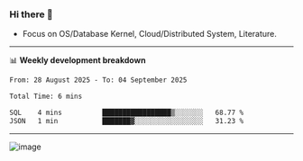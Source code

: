 ### Hi there 👋
<!-- * Daily Meditation via Leetcode/Competitive-Programming. -->
* Focus on OS/Database Kernel, Cloud/Distributed System, Literature.

-------

📊 **Weekly development breakdown**
<!--START_SECTION:waka-->

```txt
From: 28 August 2025 - To: 04 September 2025

Total Time: 6 mins

SQL    4 mins          █████████████████▒░░░░░░░   68.77 %
JSON   1 min           ███████▓░░░░░░░░░░░░░░░░░   31.23 %
```

<!--END_SECTION:waka-->

-------

<!-- [![Leetcode Stats](https://leetcard.jacoblin.cool/hzhang413?font=Fira+Mono)](https://leetcode.com/fxrc) -->
![image](./cyberpunk-ghost-in-the-shell.gif)
<!--![image](./gis-archive.png)-->
